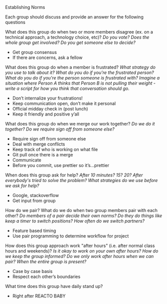 Establishing Norms

Each group should discuss and provide an answer for the following questions

What does this group do when two or more members disagree (ex. on a technical approach, a technology choice, etc)?
_Do you vote? Does the whole group get involved? Do you get someone else to decide?_

* Get group consensus
* If there are concerns, ask a fellow

What does this group do when a member is frustrated?
_What strategy do you use to talk about it? What do you do if you're the frustrated person? What do you do if you're the person someone is frustrated with? Imagine a situation where Person A thinks that Person B is not pulling their weight_ - _write a script for how you think that conversation should go._

* Don’t internalize your frustrations!
* Keep communication open, don’t make it personal
* Official midday check in (post lunch)
* Keep it friendly and positive y’all

What does this group do when we merge our work together?
_Do we do it together? Do we require sign off from someone else?_

* Require sign off from someone else
* Deal with merge conflicts
* Keep track of who is working on what file
* Git pull once there is a merge
* Communicate
* Before you commit, use prettier so it’s...prettier

When does this group ask for help?
_After 10 minutes? 15? 20? After everybody's tried to solve the problem? What strategies do we use before we ask for help?_

* Google, stackoverflow
* Get input from group

How do we pair? What do we do when two group members pair with each other?
_Do members of a pair decide their own norms? Do they do things like keep a timer to switch positions? How often do we switch partners?_

* Feature based timing
* Use pair programming to determine workflow for project

How does this group approach work "after hours" (i.e. after normal class hours and weekends)?
_Is it okay to work on your own after hours? How do we keep the group informed? Do we only work after hours when we can pair? When the entire group is present?_

* Case by case basis
* Respect each other’s boundaries

What time does this group have daily stand up?

* Right after REACTO BABY
